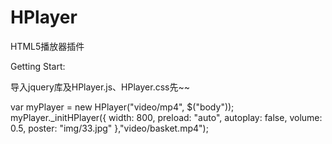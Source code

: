 HPlayer
=======

HTML5播放器插件

Getting Start:

导入jquery库及HPlayer.js、HPlayer.css先~~

  var myPlayer = new HPlayer("video/mp4", $("body"));
  myPlayer._initHPlayer({
      width: 800,
      preload: "auto",
      autoplay: false,
      volume: 0.5,
      poster: "img/33.jpg"
  },"video/basket.mp4");
